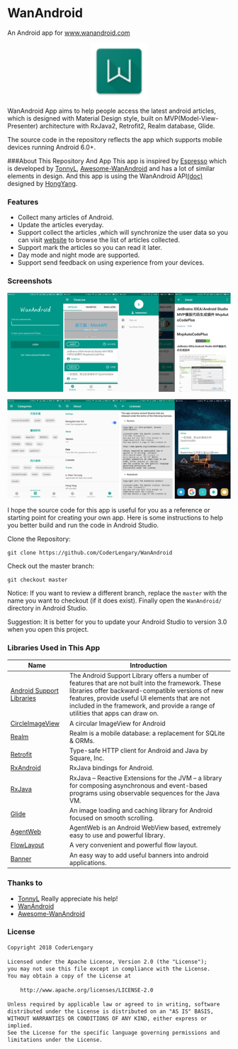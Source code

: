 # WanAndroid
An Android app for www.wanandroid.com

<div align="center">
	<img src="./art/logo.png" width="128" alt="logo">
</div>

WanAndroid App aims to help people access the latest android articles, which is designed with Material Design style, built on MVP(Model-View-Presenter) architecture with RxJava2, Retrofit2, Realm database, Glide.

The source code in the repository reflects the app which supports mobile devices running Android 6.0+.

###About This Repository And App
This app is inspired by [Espresso](https://github.com/TonnyL/Espresso) which is developed by [TonnyL](https://github.com/TonnyL), [Awesome-WanAndroid](https://github.com/JsonChao/Awesome-WanAndroid) and has a lot of similar elements in design.
And this app is using the WanAndroid API[(doc)](http://www.wanandroid.com/blog/show/2) designed by [HongYang](https://github.com/hongyangAndroid).

### Features

+ Collect many articles of Android.
+ Update the articles everyday.
+ Support collect the articles ,which will synchronize the user data so you can visit [website](http://www.wanandroid.com/lg/collect) to browse the list of articles collected.
+ Support mark the articles so you can read it later. 
+ Day mode and night mode are supported.
+ Support send feedback on using experience from your devices.

### Screenshots
![screenshot0](./art/screenshot0.jpg)

![screenshot1](./art/screenshot1.jpg)


I hope the source code for this app is useful for you as a reference or starting point for creating your own app. Here is some instructions to help you better build and run the code in Android Studio.

Clone the Repository:

```
git clone https://github.com/CoderLengary/WanAndroid
```

Check out the master branch:

```
git checkout master
```

Notice: If you want to review a different branch, replace the `master` with the name you want to checkout (if it does exist). Finally open the `WanAndroid/` directory in Android Studio.

Suggestion: It is better for you to update your Android Studio to version 3.0 when you open this project.

### Libraries Used in This App
Name | Introduction
----- | ------ 
[Android Support Libraries](https://developer.android.com/topic/libraries/support-library/alphabet.html) | The Android Support Library offers a number of features that are not built into the framework. These libraries offer backward-compatible versions of new features, provide useful UI elements that are not included in the framework, and provide a range of utilities that apps can draw on. 
[CircleImageView](https://github.com/hdodenhof/CircleImageView) | A circular ImageView for Android 
[Realm](https://github.com/realm/realm-java) | Realm is a mobile database: a replacement for SQLite & ORMs. 
[Retrofit](https://github.com/square/retrofit) | Type-safe HTTP client for Android and Java by Square, Inc. 
[RxAndroid](https://github.com/ReactiveX/RxAndroid) | RxJava bindings for Android. 
[RxJava](https://github.com/ReactiveX/RxJava) | RxJava – Reactive Extensions for the JVM – a library for composing asynchronous and event-based programs using observable sequences for the Java VM. 
[Glide](https://github.com/bumptech/glide) | 	An image loading and caching library for Android focused on smooth scrolling.
[AgentWeb](https://github.com/Justson/AgentWeb) | AgentWeb is an Android WebView based, extremely easy to use and powerful library.
[FlowLayout](https://github.com/hongyangAndroid/FlowLayout) | A very convenient and powerful flow layout.
[Banner](https://github.com/youth5201314/banner) | An easy way to add useful banners into android applications.
### Thanks to
+ [TonnyL](https://github.com/TonnyL) Really appreciate his help!
+ [WanAndroid](http://www.wanandroid.com)
+ [Awesome-WanAndroid](https://github.com/JsonChao/Awesome-WanAndroid)
### License
```
Copyright 2018 CoderLengary

Licensed under the Apache License, Version 2.0 (the "License");
you may not use this file except in compliance with the License.
You may obtain a copy of the License at

    http://www.apache.org/licenses/LICENSE-2.0

Unless required by applicable law or agreed to in writing, software
distributed under the License is distributed on an "AS IS" BASIS,
WITHOUT WARRANTIES OR CONDITIONS OF ANY KIND, either express or implied.
See the License for the specific language governing permissions and
limitations under the License.
```
